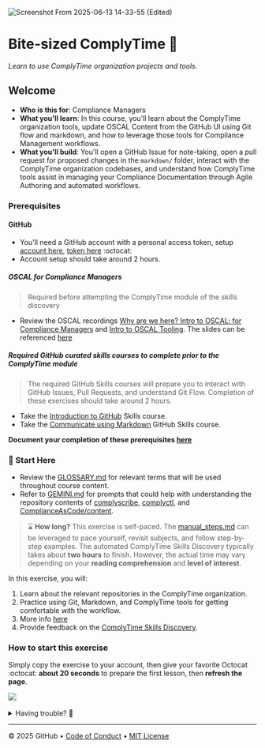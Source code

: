 ![Screenshot From 2025-06-13 14-33-55 (Edited)](https://github.com/user-attachments/assets/d6bf8359-85f4-46cb-b597-e6fabe93a171)

# Bite-sized ComplyTime 🍮

_Learn to use ComplyTime organization projects and tools._

## Welcome

- **Who is this for**: Compliance Managers
- **What you'll learn**: In this course, you'll learn about the ComplyTime organization tools, update OSCAL Content from the GitHub UI using Git flow and markdown, and how to leverage those tools for Compliance Management workflows.
- **What you'll build**: You'll open a GitHub Issue for note-taking, open a pull request for proposed changes in the `markdown/` folder, interact with the ComplyTime organization codebases, and understand how ComplyTime tools assist in managing your Compliance Documentation through Agile Authoring and automated workflows.

### Prerequisites

#### GitHub 

- You'll need a GitHub account with a personal access token, setup [account here](https://docs.github.com/en/get-started/start-your-journey/creating-an-account-on-github), [token here](https://docs.github.com/en/authentication/keeping-your-account-and-data-secure/managing-your-personal-access-tokens) :octocat:
- Account setup should take around 2 hours.


##### OSCAL for Compliance Managers

> Required before attempting the ComplyTime module of the skills discovery

- Review the OSCAL recordings [Why are we here? Intro to OSCAL: for Compliance Managers]() and [Intro to OSCAL Tooling](). The slides can be referenced [here](https://docs.google.com/presentation/d/13LDE-AL3xvWf1trSn_NE1OyjTP1KwVaq3HIbypgvtuU/edit?usp=sharing)

##### Required GitHub curated skills courses to complete prior to the ComplyTime module 

> The required GitHub Skills courses will prepare you to interact with GitHub Issues, Pull Requests, and understand Git Flow. Completion of these exercises should take around 2 hours.

  - Take the [Introduction to GitHub](https://github.com/skills/introduction-to-github) Skills course. 
  - Take the [Communicate using Markdown](https://github.com/skills/communicate-using-markdown) GitHub Skills course. 

**Document your completion of these prerequisites [here](https://docs.google.com/forms/d/e/1FAIpQLScOfS4HjpbhMkbNqPCAUOnTdnZGHFNTQPemmMJkfH1_CH21Lw/viewform?usp=sharing&ouid=104913281648749089640)**

### :vertical_traffic_light: Start Here

  - Review the [GLOSSARY.md](https://github.com/hbraswelrh/creme-brulee/blob/main/docs/GLOSSARY.md) for relevant terms that will be used throughout course content. 
  - Refer to [GEMINI.md](https://github.com/complytime/creme-brulee/blob/main/docs/GEMINI.md) for prompts that could help with understanding the repository contents of [complyscribe](https://github.com/complytime/complyscribe/README.md), [complyctl](https://github.com/complytime/complyctl/README.md), and [ComplianceAsCode/content](https://github.com/ComplianceAsCode/content/blob/master/README.md).  



> :hourglass: **How long?** This exercise is self-paced. The [manual_steps.md](https://github.com/complytime/creme-brulee/blob/main/steps/manual_steps.md#-reading-creme-brulee-course-documentation) can be leveraged to pace yourself, revisit subjects, and follow step-by-step examples. The automated ComplyTime Skills Discovery typically takes about **two hours** to finish. However, the actual time may vary depending on your **reading comprehension** and **level of interest**.

In this exercise, you will:
1. Learn about the relevant repositories in the ComplyTime organization.
2. Practice using Git, Markdown, and ComplyTime tools for getting comfortable with the workflow.
3. More info [here](https://github.com/hbraswelrh/creme-brulee/blob/main/steps/manual_steps.md)
4. Provide feedback on the [ComplyTime Skills Discovery](https://docs.google.com/forms/d/e/1FAIpQLSc3v53F7glwUIFzg8rSXdEgLAONC856yiL0eJYT2kedmm7wKQ/viewform?usp=header). 

### How to start this exercise

Simply copy the exercise to your account, then give your favorite Octocat :octocat: **about 20 seconds** to prepare the first lesson, then **refresh the page**.


[![](https://img.shields.io/badge/Start%20Exercise-%E2%86%92-1f883d?style=for-the-badge&logo=github&labelColor=197935)](https://github.com/new?template_name=creme-brulee&template_owner=hbraswelrh)

<details>
<summary>Having trouble? 🤷</summary><br/>


- Review the [manual_steps.md](https://github.com/hbraswelrh/creme-brulee/blob/e2574a94f9ac3f85a35d29749d326969d0faafbe/steps/manual_steps.md) and reach out in the Slack channel [#learn-complytime](https://redhat.enterprise.slack.com/archives/C093B45QGQM)
If the exercise isn't ready in 20 seconds, please check the [Actions](../../actions) tab.

- An issue should be opened that looks like this:

<img alt="img_1.png" height="120" src="steps/images/issuepic.png" width="200"/>

<img alt="img_2.png" height="250" src="steps/images/issuepic2.png" width="200"/>

</details>

---

&copy; 2025 GitHub &bull; [Code of Conduct](https://www.contributor-covenant.org/version/2/1/code_of_conduct/code_of_conduct.md) &bull; [MIT License](https://gh.io/mit)
